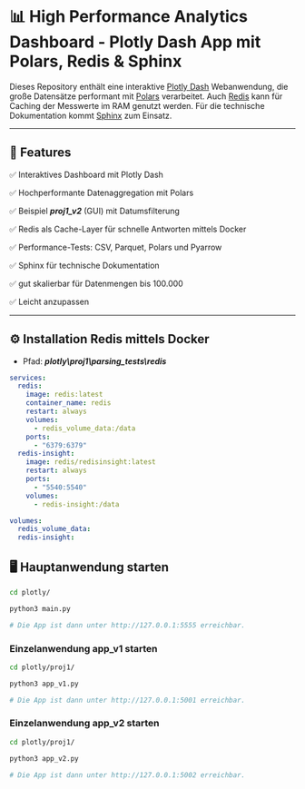 # 📊  High Performance Analytics Dashboard - Plotly Dash App mit Polars, Redis & Sphinx

Dieses Repository enthält eine interaktive [Plotly Dash](https://dash.plotly.com/) Webanwendung, die große Datensätze performant mit [Polars](https://www.pola.rs/) verarbeitet. Auch [Redis](https://redis.io/) kann für Caching der Messwerte im RAM genutzt werden. Für die technische Dokumentation kommt [Sphinx](https://www.sphinx-doc.org/) zum Einsatz.

---

## 🚀 Features

✅ Interaktives Dashboard mit Plotly Dash

✅ Hochperformante Datenaggregation mit Polars

✅ Beispiel ***proj1_v2*** (GUI) mit Datumsfilterung

✅ Redis als Cache-Layer für schnelle Antworten mittels Docker

✅ Performance-Tests: CSV, Parquet, Polars und Pyarrow

✅ Sphinx für technische Dokumentation

✅ gut skalierbar für Datenmengen bis 100.000

✅ Leicht anzupassen

---

## ⚙️ Installation Redis mittels Docker

- Pfad: ***plotly\proj1\parsing_tests\redis***

```yaml
services:
  redis:
    image: redis:latest
    container_name: redis
    restart: always
    volumes:
      - redis_volume_data:/data
    ports:
      - "6379:6379"
  redis-insight:
    image: redis/redisinsight:latest
    restart: always
    ports:
      - "5540:5540"
    volumes:
      - redis-insight:/data

volumes:
  redis_volume_data:
  redis-insight:
 ```

## 🖥️ Hauptanwendung starten

```bash
cd plotly/

python3 main.py

# Die App ist dann unter http://127.0.0.1:5555 erreichbar.
```

### Einzelanwendung app_v1 starten

```bash
cd plotly/proj1/

python3 app_v1.py

# Die App ist dann unter http://127.0.0.1:5001 erreichbar.
```

### Einzelanwendung app_v2 starten

```bash
cd plotly/proj1/

python3 app_v2.py

# Die App ist dann unter http://127.0.0.1:5002 erreichbar.
```
